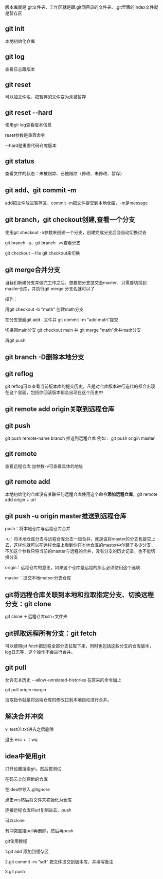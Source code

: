 版本库就是.git文件夹、工作区就是跟.git同目录的文件夹、.git里面的index文件就是暂存区

## git init

本地初始化仓库

## git log

查看日志跟版本

## git  reset 

可以加文件名，把暂存的文件变为未被暂存

## git  reset --hard

使用git log查看版本信息

reset参数是重置命令

--hard是重置代码仓库版本

## git status

查看文件的状态：未被跟踪、已被跟踪（修改、未修改、暂存）

## git add、git commit -m 

add把文件放进暂存区，commit -m把文件提交到本地仓库，-m是message

## git branch，git checkout创建,查看一个分支

使用git checkout -b参数来创建一个分支，创建完成分支后会自动切换过去

git branch -a，git branch -vv查看分支     

git checkout --file     git checkout来切换

## git merge合并分支

当我们新建分支并做完工作之后，想要把分支提交至master，只需要切换到master仓库，并执行git merge 分支名就可以了



操作：

用git checkout -b "math"    创建math分支

在分支里面git add . 文件并  git commit -m "add math"提交

切换回main分支 git checkout main 并 git merge "math"合并math分支

再git push



## git branch -D删除本地分支

## git reflog

git reflog可以查看当前版本库的提交历史，凡是对仓库版本进行迭代的都会出现在这个里面，包括你回滚版本都会出现在这个历史中

## git remote add origin关联到远程仓库

## git push

git push remote-name branch 推送到远程仓库  例如： git push origin master 

## git remote

查看远程仓库 	加参数-v可查看具体的地址

## git  remote add

本地初始化的仓库没有关联任何远程仓库使用这个命令**添加远程仓库**，git remote add origin + url

## git push -u origin master推送到远程仓库

push：将本地仓库与远程仓库合并

-u：将本地仓库分支与远程仓库分支一起合并，就是说将master的分支也提交上去，这样你就可以在远程仓库上看到你在本地仓库的master中创建了多少分支，不加这个参数只将当前的master与远程的合并，没有分支的历史记录，也不能切换分支

origin：远程仓库的意思，如果这个仓库是远程的那么必须使用这个选项

master：提交本地matser分支仓库

## git将远程仓库关联到本地和拉取指定分支、切换远程分支：git clone

git clone ＋远程仓库ssh+文件夹

## git抓取远程所有分支：git fetch

可以使用git fetch把远程全部分支拉取下来，同时也包括这些分支的仓库版本，log日志等，这个操作不会进行合并。

## git pull 

允许无关历史 --allow-unrelated-histories 在原来的命令加上

git pull origin margin 

拉取指令就是将远端仓库的修改拉到本地自动进行合并。

## 解决合并冲突

vi test01.txt进去之后删除

退出     esc  + ：wq

## idea中使用git

打开设置搜索git，然后按测试

在码云上创建新的仓库

在idea中导入.gitignore

点击vcs然后将文件夹初始化为仓库

连接远程仓库将url复制进去，push

可以clone

有冲突直接pull再删除，然后再push







git使用教程

1.git add 添加到缓存区

2.git commit  -m “sdf”  把文件提交到版本库，并填写备注

3.git push 



